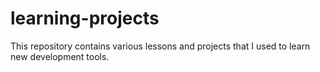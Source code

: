 # learning-projects
This repository contains various lessons and projects that I used to learn new development tools.
